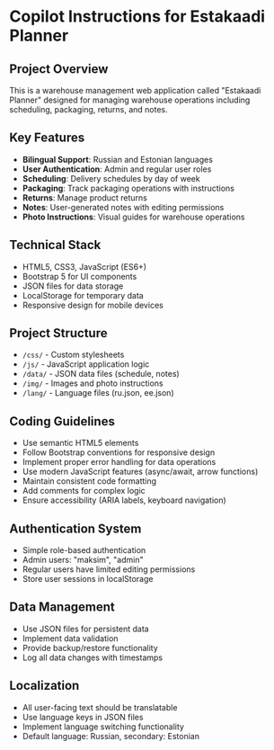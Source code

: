 # Copilot Instructions for Estakaadi Planner

<!-- Use this file to provide workspace-specific custom instructions to Copilot. For more details, visit https://code.visualstudio.com/docs/copilot/copilot-customization#_use-a-githubcopilotinstructionsmd-file -->

## Project Overview
This is a warehouse management web application called "Estakaadi Planner" designed for managing warehouse operations including scheduling, packaging, returns, and notes.

## Key Features
- **Bilingual Support**: Russian and Estonian languages
- **User Authentication**: Admin and regular user roles
- **Scheduling**: Delivery schedules by day of week
- **Packaging**: Track packaging operations with instructions
- **Returns**: Manage product returns
- **Notes**: User-generated notes with editing permissions
- **Photo Instructions**: Visual guides for warehouse operations

## Technical Stack
- HTML5, CSS3, JavaScript (ES6+)
- Bootstrap 5 for UI components
- JSON files for data storage
- LocalStorage for temporary data
- Responsive design for mobile devices

## Project Structure
- `/css/` - Custom stylesheets
- `/js/` - JavaScript application logic
- `/data/` - JSON data files (schedule, notes)
- `/img/` - Images and photo instructions
- `/lang/` - Language files (ru.json, ee.json)

## Coding Guidelines
- Use semantic HTML5 elements
- Follow Bootstrap conventions for responsive design
- Implement proper error handling for data operations
- Use modern JavaScript features (async/await, arrow functions)
- Maintain consistent code formatting
- Add comments for complex logic
- Ensure accessibility (ARIA labels, keyboard navigation)

## Authentication System
- Simple role-based authentication
- Admin users: "maksim", "admin" 
- Regular users have limited editing permissions
- Store user sessions in localStorage

## Data Management
- Use JSON files for persistent data
- Implement data validation
- Provide backup/restore functionality
- Log all data changes with timestamps

## Localization
- All user-facing text should be translatable
- Use language keys in JSON files
- Implement language switching functionality
- Default language: Russian, secondary: Estonian
